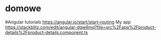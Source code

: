 # domowe

#Angular tutorials
  https://angular.io/start/start-routing
My app
  https://stackblitz.com/edit/angular-dgw6mq?file=src%2Fapp%2Fproduct-details%2Fproduct-details.component.ts
